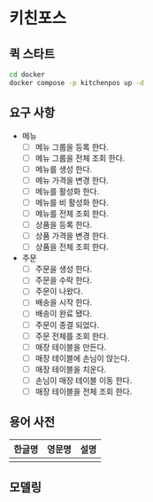 # 키친포스

## 퀵 스타트

```sh
cd docker
docker compose -p kitchenpos up -d
```

## 요구 사항
- 메뉴
  - [ ] 메뉴 그룹을 등록 한다.
  - [ ] 메뉴 그룹을 전체 조회 한다.
  - [ ] 메뉴를 생성 한다.
  - [ ] 메뉴 가격을 변경 한다.
  - [ ] 메뉴를 활성화 한다.
  - [ ] 메뉴를 비 활성화 한다.
  - [ ] 메뉴를 전체 조회 한다.
  - [ ] 상품을 등록 한다.
  - [ ] 상품 가격을 변경 한다.
  - [ ] 상품을 전체 조회 한다.
- 주문
  - [ ] 주문을 생성 한다.
  - [ ] 주문을 수락 한다.
  - [ ] 주문이 나왔다.
  - [ ] 배송을 시작 한다.
  - [ ] 배송이 완료 됐다.
  - [ ] 주문이 종결 되었다.
  - [ ] 주문 전체를 조회 한다.
  - [ ] 매장 테이블을 만든다.
  - [ ] 매장 테이블에 손님이 앉는다.
  - [ ] 매장 테이블을 치운다.
  - [ ] 손님이 매장 테이블 이동 한다.
  - [ ] 매장 테이블을 전체 조회 한다.
## 용어 사전

| 한글명 | 영문명 | 설명 |
|-----|-----|----|
|     |     |    |

## 모델링

